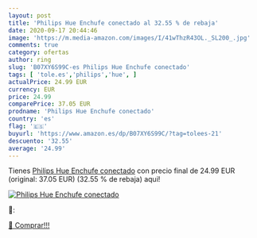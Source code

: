 ```yaml
---
layout: post
title: 'Philips Hue Enchufe conectado al 32.55 % de rebaja'
date: 2020-09-17 20:44:46
image: 'https://m.media-amazon.com/images/I/41wThzR43OL._SL200_.jpg'
comments: true
category: ofertas
author: ring
slug: 'B07XY6S99C-es Philips Hue Enchufe conectado'
tags: [ 'tole.es','philips','hue', ]
actualPrice: 24.99 EUR
currency: EUR
price: 24.99
comparePrice: 37.05 EUR
prodname: 'Philips Hue Enchufe conectado'
country: 'es'
flag: '🇪🇸'
buyurl: 'https://www.amazon.es/dp/B07XY6S99C/?tag=tolees-21'
descuento: '32.55'
average: '24.99'
---
```


Tienes [Philips Hue Enchufe conectado](https://www.amazon.es/dp/B07XY6S99C/?tag=tolees-21) con precio final de  24.99 EUR (original: 37.05 EUR) (32.55 %  de rebaja) aqui!

[![Philips Hue Enchufe conectado](https://m.media-amazon.com/images/I/41wThzR43OL._SL200_.jpg)](https://www.amazon.es/dp/B07XY6S99C/?tag=tolees-21)

🔎:


[🛒 Comprar!!!](https://www.amazon.es/dp/B07XY6S99C/?tag=tolees-21)
